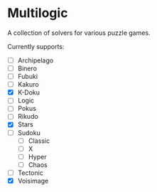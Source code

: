 # Multilogic

A collection of solvers for various puzzle games.

Currently supports:
  - [ ] Archipelago
  - [ ] Binero
  - [ ] Fubuki
  - [ ] Kakuro
  - [X] K-Doku
  - [ ] Logic
  - [ ] Pokus
  - [ ] Rikudo
  - [X] Stars
  - [ ] Sudoku
    - [ ] Classic
    - [ ] X
    - [ ] Hyper
    - [ ] Chaos
  - [ ] Tectonic
  - [X] Voisimage
